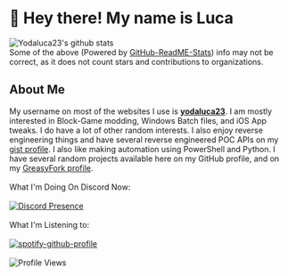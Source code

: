 # 👋 Hey there! My name is Luca<br/>
![Yodaluca23's github stats](https://github-readme-stats-yodaluca23.vercel.app/api?username=yodaluca23&theme=tokyonight&show_icons=true)<br/>
Some of the above (Powered by [GitHub-ReadME-Stats](https://github.com/anuraghazra/github-readme-stats)) info may not be correct, as it does not count stars and contributions to organizations.<br/>

## About Me
My username on most of the websites I use is [**yodaluca23**](https://github.com/yodaluca23). I am mostly interested in Block-Game modding, Windows Batch files, and iOS App tweaks. I do have a lot of other random interests. I also enjoy reverse engineering things and have several reverse engineered POC APIs on my [gist profile](https://gist.github.com/yodaluca23). I also like making automation using PowerShell and Python. I have several random projects available here on my GitHub profile, and on my [GreasyFork profile](https://greasyfork.org/en/users/1315976).<br/>
<br/>
What I'm Doing On Discord Now:<br/><br/>
[![Discord Presence](https://lanyard.cnrad.dev/api/405185762292924417?hideStatus=true&hideDiscrim=true&idleMessage=Guess%20I%27m%20Not%20Doing%20Anything%20On%20Discord%20Right%20Now%2E%2E%2E)](https://github.com/cnrad/lanyard-profile-readme)<br/><br/>
What I'm Listening to:<br/><br/>
[![spotify-github-profile](https://spotify-github-profile.kittinanx.com/api/view?uid=y4rhvf57vokccbuxy68paztss&cover_image=true&theme=natemoo-re&show_offline=true&background_color=121212&interchange=true&bar_color=53b14f&bar_color_cover=true)](https://spotify-github-profile.kittinanx.com/api/view?uid=y4rhvf57vokccbuxy68paztss&redirect=true)<br/><br/>
![Profile Views](https://komarev.com/ghpvc/?username=yodaluca23&color=blue&abbreviated=true)
